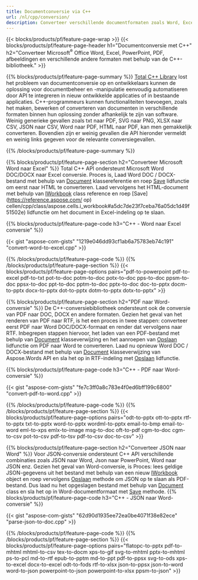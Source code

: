 ```yaml
---
title: Documentconversie via C++ 
url: /nl/cpp/conversion/
description: Converteer verschillende documentformaten zoals Word, Excel, PowerPoint, PDF, JSON, afbeeldingen en meer met behulp van C++ API. 
---
```


{{< blocks/products/pf/feature-page-wrap >}}
{{< blocks/products/pf/feature-page-header h1="Documentconversie met C++" h2="Converteer Microsoft<sup>&reg;</sup> Office Word, Excel, PowerPoint, PDF, afbeeldingen en verschillende andere formaten met behulp van de C++-bibliotheek." >}}

{{% blocks/products/pf/feature-page-summary %}}
[Total C++ Library](https://products.aspose.com/total/cpp/) lost het probleem van documentconversie op en ontwikkelaars kunnen de oplossing voor documentbeheer en -manipulatie eenvoudig automatiseren door API te integreren in nieuw ontwikkelde applicaties of in bestaande applicaties. C++-programmeurs kunnen functionaliteiten toevoegen, zoals het maken, bewerken of converteren van documenten in verschillende formaten binnen hun oplossing zonder afhankelijk te zijn van software. Weinig generieke gevallen zoals txt naar PDF, SVG naar PNG, XLSX naar CSV, JSON naar CSV, Word naar PDF, HTML naar PDF, kan men gemakkelijk converteren. Bovendien zijn er weinig gevallen die API hieronder vermeldt en weinig links gegeven voor de relevante conversiegevallen. 

{{% /blocks/products/pf/feature-page-summary  %}}

{{% blocks/products/pf/feature-page-section  h2="Converteer Microsoft Word naar Excel" %}}
Total C++ API ondersteunt Microsoft Word DOC/DOCX naar Excel conversie.  Proces is, Laad Word DOC / DOCX-bestand met behulp van [Document](https://reference.aspose.com/words/cpp/class/aspose.words.document) klassereferentie en roep [Save](https://reference.aspose.com/words/cpp/class/aspose.words.document#save_string_saveformat) lidfunctie om eerst naar HTML te converteren. Laad vervolgens het HTML-document met behulp van [IWorkbook](https://reference.aspose.com/cells/cpp/class/aspose.cells.i_workbook) class reference en roep [Save](https://reference.aspose.com/ op) cellen/cpp/class/aspose.cells.i_workbook#a5dc7de23f7ceba76a05dc1d49f51502e) lidfunctie om het document in Excel-indeling op te slaan. 

{{% blocks/products/pf/feature-page-code h3="C++ - Word naar Excel conversie" %}}

{{< gist "aspose-com-gists" "1219e046dd93cf1ab6a75783eb74c191" "convert-word-to-excel.cpp" >}}

{{% /blocks/products/pf/feature-page-code  %}}
{{% /blocks/products/pf/feature-page-section %}}
{{< blocks/products/pf/feature-page-options pairs="pdf-to-powerpoint pdf-to-excel pdf-to-txt pot-to-doc potm-to-doc potx-to-doc pps-to-doc ppsm-to-doc ppsx-to-doc ppt-to-doc pptm-to-doc pptx-to-doc doc-to-pptx docm-to-pptx docx-to-pptx dot-to-pptx dotm-to-pptx dotx-to-pptx" >}}

{{% blocks/products/pf/feature-page-section  h2="PDF naar Word-conversie" %}}
De C++-conversiebibliotheek ondersteunt ook de conversie van PDF naar DOC, DOCX en andere formaten. Gezien het geval van het renderen van PDF naar RTF, is het een proces in twee stappen: converteer eerst PDF naar Word DOC/DOCX-formaat en render dat vervolgens naar RTF. Inbegrepen stappen hiervoor, het laden van een PDF-bestand met behulp van [Document](https://reference.aspose.com/pdf/cpp/class/aspose.pdf.document) klasseverwijzing en het aanroepen van [Opslaan](https://reference.aspose.com/pdf/cpp/class/aspose.pdf.document#adb8061c585440fde49c1263e68837f01) lidfunctie om PDF naar Word te converteren. Laad nu opnieuw Word DOC / DOCX-bestand met behulp van [Document](https://reference.aspose.com/words/cpp/class/aspose.words.document) klasseverwijzing van Aspose.Words API en sla het op in RTF-indeling met [Opslaan](https://reference.aspose.com/words/cpp/class/aspose.words.document#save_stream_saveformat) lidfunctie.

{{% blocks/products/pf/feature-page-code h3="C++ - PDF naar Word-conversie" %}}

{{< gist "aspose-com-gists" "fe7c3ff0a8c783e4f0ed6bff199c6800" "convert-pdf-to-word.cpp" >}}

{{% /blocks/products/pf/feature-page-code  %}}
{{% /blocks/products/pf/feature-page-section %}}
{{< blocks/products/pf/feature-page-options pairs="odt-to-pptx ott-to-pptx rtf-to-pptx txt-to-pptx word-to-pptx wordml-to-pptx email-to-bmp email-to-word eml-to-xps emlx-to-image msg-to-doc oft-to-pdf cgm-to-doc cgm-to-csv pot-to-csv pdf-to-tsv pdf-to-csv doc-to-csv" >}}

{{% blocks/products/pf/feature-page-section  h2="Converteer JSON naar Word" %}}
Voor JSON-conversie ondersteunt C++ API verschillende combinaties zoals JSON naar Word, Json naar PowerPoint, Word naar JSON enz. Gezien het geval van Word-conversie, is Proces: lees geldige JSON-gegevens uit het bestand met behulp van een nieuw [IWorkbook](https://reference.aspose.com/cells/cpp/class/aspose.cells.i_workbook) object en roep vervolgens [Opslaan](https://reference.aspose.com/cells/cpp/class/aspose.cells.i_workbook#a9460f52a2dec8f4bf623a4905167d997) methode om JSON op te slaan als PDF-bestand. Dus laad nu het opgeslagen bestand met behulp van [Document](https://reference.aspose.com/words/cpp/class/aspose.words.document) class en sla het op in Word-documentformaat met [Save](https://reference.aspose.com/words/cpp/class/aspose.words.document#save_string_saveformat) methode.
{{% blocks/products/pf/feature-page-code h3="C++ - JSON naar Word-conversie" %}}

{{< gist "aspose-com-gists" "62d90d1935ee72ea0be4071f38e82ece" "parse-json-to-doc.cpp" >}}


{{% /blocks/products/pf/feature-page-code  %}}
{{% /blocks/products/pf/feature-page-section %}}
{{< blocks/products/pf/feature-page-options pairs="flatopc-to-pptx pdf-to-mhtml mhtml-to-csv tex-to-docm xps-to-gif svg-to-mhtml pptx-to-mhtml ps-to-pcl md-to-rtf epub-to-pptm md-to-ppt pdf-to-ppsx svg-to-ods xps-to-excel docx-to-excel odt-to-fods rtf-to-xlsx json-to-ppsx json-to-word word-to-json powerpoint-to-json powerpoint-to-xlsx ppsm-to-json" >}}